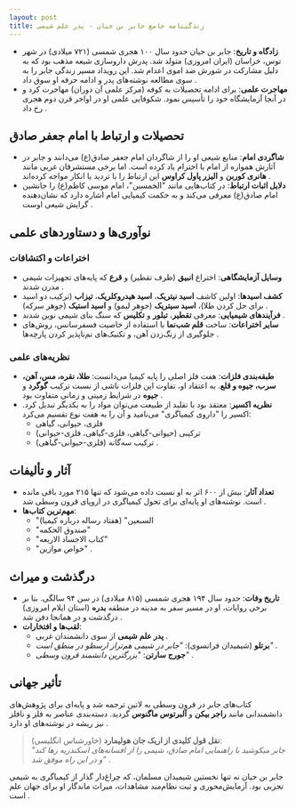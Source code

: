 ```yaml
---
layout: post
title: زندگینامه جامع جابر بن حیان - پدر علم شیمی
---
```


- **زادگاه و تاریخ**: جابر بن حیان حدود سال ۱۰۰ هجری شمسی (۷۲۱ میلادی) در شهر توس، خراسان (ایران امروزی) متولد شد. پدرش داروسازی شیعه مذهب بود که به دلیل مشارکت در شورش ضد اموی اعدام شد. این رویداد مسیر زندگی جابر را به سوی مطالعه نوشته‌های پدر و ادامه حرفه او سوق داد .
- **مهاجرت علمی**: برای ادامه تحصیلات به کوفه (مرکز علمی آن دوران) مهاجرت کرد و در آنجا آزمایشگاه خود را تأسیس نمود. شکوفایی علمی او در اواخر قرن دوم هجری رخ داد .

## تحصیلات و ارتباط با امام جعفر صادق
- **شاگردی امام**: منابع شیعی او را از شاگردان امام جعفر صادق(ع) می‌دانند و جابر در آثارش همواره از امام با احترام یاد کرده است. اما برخی مستشرقان غربی مانند **هانری کوربن** و **الیزر پاول کراوس** این ارتباط را با تردید یا انکار مواجه کرده‌اند .
- **دلایل اثبات ارتباط**: در کتاب‌هایی مانند "الخمسین"، امام موسی کاظم(ع) را جانشین امام صادق(ع) معرفی می‌کند و به حکمت کیمیایی امام اشاره دارد که نشان‌دهنده گرایش شیعی اوست .

## نوآوری‌ها و دستاوردهای علمی
### اختراعات و اکتشافات
- **وسایل آزمایشگاهی**: اختراع **انبیق** (ظرف تقطیر) و **قرع** که پایه‌های تجهیزات شیمی مدرن شدند .
- **کشف اسیدها**: اولین کاشف **اسید نیتریک**، **اسید هیدروکلریک**، **تیزاب** (ترکیب دو اسید برای حل کردن طلا)، **اسید سیتریک** (جوهر لیمو) و **اسید استیک** (جوهر سرکه) .
- **فرآیندهای شیمیایی**: معرفی **تقطیر**، **تبلور** و **تکلیس** که سنگ بنای شیمی نوین شدند .
- **سایر اختراعات**: ساخت **قلم شب‌نما** با استفاده از خاصیت فسفرسانس، روش‌های جلوگیری از زنگ‌زدن آهن، و تکنیک‌های نم‌ناپذیر کردن پارچه‌ها .

### نظریه‌های علمی
- **طبقه‌بندی فلزات**: هفت فلز اصلی را پایه کیمیا می‌دانست: **طلا، نقره، مس، آهن، سرب، جیوه و قلع**. به اعتقاد او، تفاوت این فلزات ناشی از نسبت ترکیب **گوگرد** و **جیوه** در شرایط زمینی و زمانی متفاوت بود .
- **نظریه اکسیر**: معتقد بود با تقلید از طبیعت می‌توان مواد را به یکدیگر تبدیل کرد. اکسیر را "داروی کیمیاگری" می‌نامید و آن را به هفت نوع تقسیم می‌کرد:  
  - فلزی، حیوانی، گیاهی  
  - ترکیبی (حیوانی-گیاهی، فلزی-گیاهی، فلزی-حیوانی)  
  - ترکیب سه‌گانه (فلزی-حیوانی-گیاهی) .

## آثار و تألیفات
- **تعداد آثار**: بیش از ۶۰۰ اثر به او نسبت داده می‌شود که تنها ۲۱۵ مورد باقی مانده است. نوشته‌های او پایه‌ای برای تحول کیمیاگری در اروپای قرون وسطی شد .
- **مهم‌ترین کتاب‌ها**:  
  - "السبعین" (هفتاد رساله درباره کیمیا)  
  - "صندوق الحکمه"  
  - "کتاب الاجساد الاربعه"  
  - "خواص موازین" .

## درگذشت و میراث
- **تاریخ وفات**: حدود سال ۱۹۴ هجری شمسی (۸۱۵ میلادی) در سن ۹۴ سالگی. بنا بر برخی روایات، او در مسیر سفر به مدینه در منطقه **بدره** (استان ایلام امروزی) درگذشت و در همانجا دفن شد .
- **لقب‌ها و افتخارات**:  
  - **پدر علم شیمی** از سوی دانشمندان غربی .  
  - **برتلو** (شیمیدان فرانسوی): _"جابر در شیمی هم‌تراز ارسطو در منطق است"_ .  
  - **جورج سارتن**: _"بزرگترین دانشمند قرون وسطی"_ .

## تأثیر جهانی
کتاب‌های جابر در قرون وسطی به لاتین ترجمه شد و پایه‌ای برای پژوهش‌های دانشمندانی مانند **راجر بیکن** و **آلبرتوس ماگنوس** گردید. دسته‌بندی عناصر به فلز و نافلز نیز ریشه در نوشته‌های او دارد .

> **نقل قول کلیدی از اریک جان هولیمارد** (خاورشناس انگلیسی):  
> _"جابر میکوشید با راهنمایی امام صادق، شیمی را از افسانه‌های اسکندریه رها کند و در این راه موفق شد"_ .

جابر بن حیان نه تنها نخستین شیمیدان مسلمان، که چراغ‌دار گذار از کیمیاگری به شیمی تجربی بود. آزمایش‌محوری و ثبت نظام‌مند مشاهدات، میراث ماندگار او برای جهان علم است .
